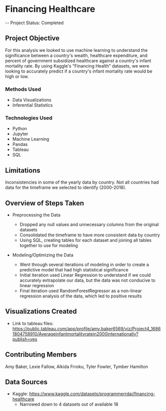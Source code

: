 # Financing Healthcare

-- Project Status: Completed

## Project Objective
For this analysis we looked to use machine learning to understand the significance between a country's wealth, healthcare expenditure, and percent of government subsidized healthcare against a country's infant mortality rate. By using Kaggle's "Financing Health" datasets, we were looking to accurately predict if a country's infant mortality rate would be high or low.

### Methods Used
- Data Visualizations
- Inferential Statistics

### Technologies Used
- Python
- Jupyter
- Machine Learning
- Pandas
- Tableau
- SQL

## Limitations
Inconsistencies in some of the yearly data by country. Not all countries had data for the timeframe we selected to identify (2000-2018).

## Overview of Steps Taken
- Preprocessing the Data
   - Dropped any null values and unnecessary columns from the original datasets
   - Consolidated the timeframe to have more consistent data by country
   - Using SQL, creating tables for each dataset and joining all tables together to use for modeling

- Modeling/Optimizing the Data 
   - Went through several iterations of modeling in order to create a predictive model that had high statistical significance
   - Initial iteration used Linear Regression to understand if we could accurately extrapolate our data, but the data was not conducive to linear regression
   - Final iteration used RandomForestRegressor as a non-linear regression analysis of the data, which led to positive results

## Visualizations Created
- Link to tableau files: https://public.tableau.com/app/profile/amy.baker6569/viz/Project4_16861804758910/Averageinfantmortalityratein2000internationally?publish=yes

## Contributing Members
Amy Baker, Lexie Fallow, Alkida Frroku, Tyler Fowler, Tymber Hamilton

## Data Sources
- Kaggle: https://www.kaggle.com/datasets/programmerrdai/financing-healthcare
  -    Narrowed down to 4 datasets out of available 18
